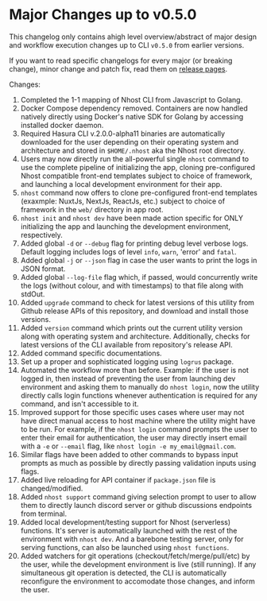# Major Changes up to v0.5.0

This changelog only contains ahigh level overview/abstract of major design and workflow execution changes up to CLI `v0.5.0` from earlier versions.

If you want to read specific changelogs for every major (or breaking change), minor change and patch fix, read them on [release pages](http://github.com/nhost/cli/releases).

Changes:

1. Completed the 1-1 mapping of Nhost CLI from Javascript to Golang.
1. Docker Compose dependency removed. Containers are now handled natively directly using Docker's native SDK for Golang by accessing installed docker daemon.
1. Required Hasura CLI v.2.0.0-alpha11 binaries are automatically downloaded for the user depending on their operating system and architecture and stored in `$HOME/.nhost` aka the Nhost root directory.
1. Users may now directly run the all-powerful single `nhost` command to use the complete pipeline of initializing the app, cloning pre-configured Nhost compatible front-end templates subject to choice of framework, and launching a local development environment for their app.
1. `nhost` command now offers to clone pre-configured front-end templates (exaxmple: NuxtJs, NextJs, ReactJs, etc.) subject to choice of framework in the `web/` directory in app root.
1. `nhost init` and `nhost dev` have been made action specific for ONLY initializing the app and launching the development environment, respectively.
1. Added global `-d` or `--debug` flag for printing debug level verbose logs. Default logging includes logs of level `info`, `warn`, 'error' and `fatal`.
1. Added global `-j` or `--json` flag in case the user wants to print the logs in JSON format.
1. Added global `--log-file` flag which, if passed, would concurrently write the logs (without colour, and with timestamps) to that file along with stdOut.
1. Added `upgrade` command to check for latest versions of this utility from Github release APIs of this repository, and download and install those versions.
1. Added `version` command which prints out the current utility version along with operating system and architecture. Additionally, checks for latest versions of the CLI available from repository's release API.
1. Added command specific documentations.
1. Set up a proper and sophisticated logging using `logrus` package.
1. Automated the workflow more than before. Example: if the user is not logged in, then instead of preventing the user from launching dev environment and asking them to manually do `nhost login`, now the utility directly calls login functions whenever authentication is required for any command, and isn't accessible to it.
1. Improved support for those specific uses cases where user may not have direct manual access to host machine where the utility might have to be run. For example, if the `nhost login` command prompts the user to enter their email for authentication, the user may directly insert email with a `-e` or `--email` flag, like `nhost login -e my_email@gmail.com`.
1. Similar flags have been added to other commands to bypass input prompts as much as possible by directly passing validation inputs using flags.
1. Added live reloading for API container if `package.json` file is changed/modified.
1. Added `nhost support` command giving selection prompt to user to allow them to directly launch discord server or github discussions endpoints from terminal.
1. Added local development/testing support for Nhost (serverless) functions. It's server is automatically launched with the rest of the environment with `nhost dev`. And a barebone testing server, only for serving functions, can also be launched using `nhost functions`.
1. Added watchers for git operations (checkout/fetch/merge/pull/etc) by the user, while the development environment is live (still running). If any simultaneous git operation is detected, the CLI is automatically reconfigure the environment to accomodate those changes, and inform the user.